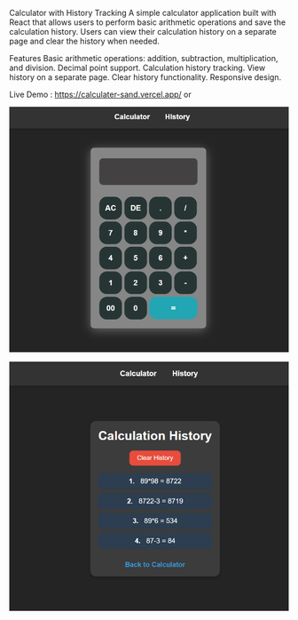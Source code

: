 Calculator with History Tracking
A simple calculator application built with React that allows users to perform basic arithmetic operations and save the calculation history. Users can view their calculation history on a separate page and clear the history when needed.

Features
Basic arithmetic operations: addition, subtraction, multiplication, and division.
Decimal point support.
Calculation history tracking.
View history on a separate page.
Clear history functionality.
Responsive design.

Live Demo : https://calculater-sand.vercel.app/
 or 



![alt text](image.png)


![alt text](image-1.png)
